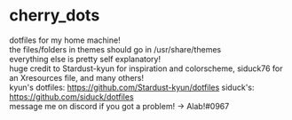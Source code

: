 # cherry_dots
dotfiles for my home machine!<br>
the files/folders in themes should go in /usr/share/themes<br>
everything else is pretty self explanatory!<br>
huge credit to Stardust-kyun for inspiration and colorscheme, siduck76 for an Xresources file, and many others!<br>
kyun's dotfiles: https://github.com/Stardust-kyun/dotfiles
siduck's: https://github.com/siduck/dotfiles<br>
message me on discord if you got a problem! -> Alab!#0967
